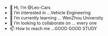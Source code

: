 - 👋 Hi, I’m @Leo-Cars
- 👀 I’m interested in ...Vehicle Engineering 
- 🌱 I’m currently learning ... WenZhou University
- 💞️ I’m looking to collaborate on ... every one 
- 📫 How to reach me ...GOOD GOOD STUDY

<!---
Leo-Cars/Leo-Cars is a ✨ special ✨ repository because its `README.md` (this file) appears on your GitHub profile.
You can click the Preview link to take a look at your changes.
--->
